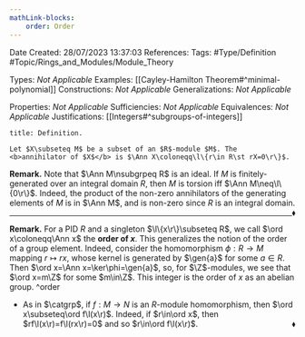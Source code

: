 ```yaml
---
mathLink-blocks:
    order: Order
---
```


<div class="topSpace"></div>

Date Created: 28/07/2023 13:37:03
References:
Tags: #Type/Definition #Topic/Rings_and_Modules/Module_Theory

Types: <i>Not Applicable</i>
Examples: [[Cayley-Hamilton Theorem#^minimal-polynomial]]
Constructions: <i>Not Applicable</i>
Generalizations: <i>Not Applicable</i>

Properties: <i>Not Applicable</i>
Sufficiencies: <i>Not Applicable</i>
Equivalences: <i>Not Applicable</i>
Justifications: [[Integers#^subgroups-of-integers]]

``` ad-Definition
title: Definition.

Let $X\subseteq M$ be a subset of an $R$-module $M$. The <b>annihilator of $X$</b> is $\Ann X\coloneqq\l\{r\in R\st rX=0\r\}$.

```

<b>Remark.</b> Note that $\Ann M\nsubgrpeq R$ is an ideal. If $M$ is finitely-generated over an integral domain $R$, then $M$ is torsion iff $\Ann M\neq\l\{0\r\}$. Indeed, the product of the non-zero annihilators of the generating elements of $M$ is in $\Ann M$, and is non-zero since $R$ is an integral domain.<span style="float:right;">$\blacklozenge$</span>

---

<b>Remark.</b> For a PID $R$ and a singleton $\l\{x\r\}\subseteq R$, we call $\ord x\coloneqq\Ann x$ the <b>order of $x$</b>. This generalizes the notion of the order of a group element. Indeed, consider the homomorphism $\phi:R\to M$ mapping $r\mapsto rx$, whose kernel is generated by $\gen{a}$ for some $a\in R$. Then $\ord x=\Ann x=\ker\phi=\gen{a}$, so, for $\Z$-modules, we see that $\ord x=m\Z$ for some $m\in\Z$. This integer is the order of $x$ as an abelian group.
^order
* As in $\catgrp$, if $f:M\to N$ is an $R$-module homomorphism, then $\ord x\subseteq\ord f\l(x\r)$. Indeed, if $r\in\ord x$, then $rf\l(x\r)=f\l(rx\r)=0$ and so $r\in\ord f\l(x\r)$.<span style="float:right;">$\blacklozenge$</span>
